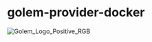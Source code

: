 # golem-provider-docker
![Golem_Logo_Positive_RGB](https://user-images.githubusercontent.com/33448819/191127634-7c966a46-d980-41b9-8fd6-22e4c9be56cb.png)
